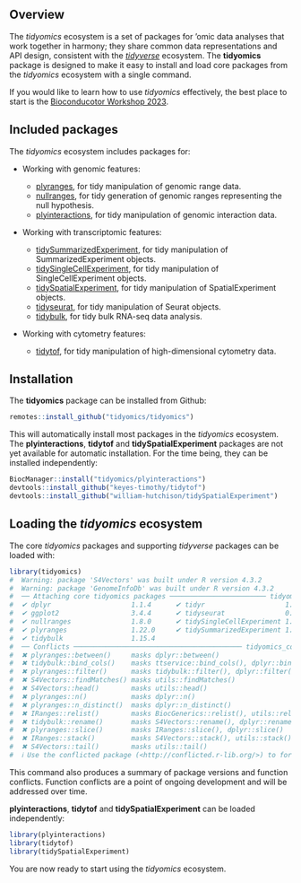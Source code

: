 
<!-- README.md is generated from README.Rmd. Please edit that file -->

## Overview

The *tidyomics* ecosystem is a set of packages for ’omic data analyses
that work together in harmony; they share common data representations
and API design, consistent with the
[*tidyverse*](https://www.tidyverse.org/) ecosystem. The **tidyomics**
package is designed to make it easy to install and load core packages
from the *tidyomics* ecosystem with a single command.

If you would like to learn how to use *tidyomics* effectively, the best
place to start is the [Bioconducotor Workshop
2023](https://tidyomics.github.io/tidyomicsWorkshopBioc2023/).

## Included packages

The *tidyomics* ecosystem includes packages for:

- Working with genomic features:

  - [plyranges](https://github.com/sa-lee/plyranges), for tidy
    manipulation of genomic range data.
  - [nullranges](https://github.com/nullranges/nullranges), for tidy
    generation of genomic ranges representing the null hypothesis.
  - [plyinteractions](https://github.com/tidyomics/plyinteractions), for
    tidy manipulation of genomic interaction data.

- Working with transcriptomic features:

  - [tidySummarizedExperiment](https://github.com/stemangiola/tidySummarizedExperiment),
    for tidy manipulation of SummarizedExperiment objects.
  - [tidySingleCellExperiment](https://github.com/stemangiola/tidySingleCellExperiment),
    for tidy manipulation of SingleCellExperiment objects.
  - [tidySpatialExperiment](https://github.com/william-hutchison/tidySpatialExperiment),
    for tidy manipulation of SpatialExperiment objects.
  - [tidyseurat](https://github.com/stemangiola/tidyseurat), for tidy
    manipulation of Seurat objects.
  - [tidybulk](https://github.com/stemangiola/tidybulk), for tidy bulk
    RNA-seq data analysis.

- Working with cytometry features:

  - [tidytof](https://github.com/keyes-timothy/tidytof), for tidy
    manipulation of high-dimensional cytometry data.

## Installation

The **tidyomics** package can be installed from Github:

``` r
remotes::install_github("tidyomics/tidyomics")
```

This will automatically install most packages in the *tidyomics*
ecosystem. The **plyinteractions**, **tidytof** and
**tidySpatialExperiment** packages are not yet available for automatic
installation. For the time being, they can be installed independently:

``` r
BiocManager::install("tidyomics/plyinteractions")
devtools::install_github("keyes-timothy/tidytof")
devtools::install_github("william-hutchison/tidySpatialExperiment")
```

## Loading the *tidyomics* ecosystem

The core *tidyomics* packages and supporting *tidyverse* packages can be
loaded with:

``` r
library(tidyomics)
#  Warning: package 'S4Vectors' was built under R version 4.3.2
#  Warning: package 'GenomeInfoDb' was built under R version 4.3.2
#  ── Attaching core tidyomics packages ──────────────────────── tidyomics 0.1.5 ──
#  ✔ dplyr                    1.1.4      ✔ tidyr                    1.3.0 
#  ✔ ggplot2                  3.4.4      ✔ tidyseurat               0.7.9 
#  ✔ nullranges               1.8.0      ✔ tidySingleCellExperiment 1.13.3
#  ✔ plyranges                1.22.0     ✔ tidySummarizedExperiment 1.12.0
#  ✔ tidybulk                 1.15.4     
#  ── Conflicts ────────────────────────────────────────── tidyomics_conflicts() ──
#  ✖ plyranges::between()     masks dplyr::between()
#  ✖ tidybulk::bind_cols()    masks ttservice::bind_cols(), dplyr::bind_cols()
#  ✖ plyranges::filter()      masks tidybulk::filter(), dplyr::filter(), stats::filter()
#  ✖ S4Vectors::findMatches() masks utils::findMatches()
#  ✖ S4Vectors::head()        masks utils::head()
#  ✖ plyranges::n()           masks dplyr::n()
#  ✖ plyranges::n_distinct()  masks dplyr::n_distinct()
#  ✖ IRanges::relist()        masks BiocGenerics::relist(), utils::relist()
#  ✖ tidybulk::rename()       masks S4Vectors::rename(), dplyr::rename()
#  ✖ plyranges::slice()       masks IRanges::slice(), dplyr::slice()
#  ✖ IRanges::stack()         masks S4Vectors::stack(), utils::stack()
#  ✖ S4Vectors::tail()        masks utils::tail()
#  ℹ Use the conflicted package (<http://conflicted.r-lib.org/>) to force all conflicts to become errors
```

This command also produces a summary of package versions and function
conflicts. Function conflicts are a point of ongoing development and
will be addressed over time.

**plyinteractions**, **tidytof** and **tidySpatialExperiment** can be
loaded independently:

``` r
library(plyinteractions)
library(tidytof)
library(tidySpatialExperiment)
```

You are now ready to start using the *tidyomics* ecosystem.

